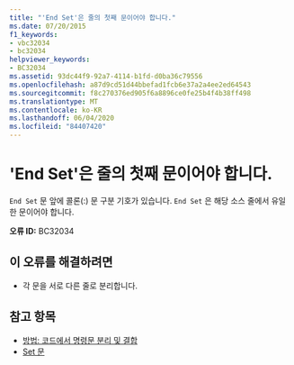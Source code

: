 ```yaml
---
title: "'End Set'은 줄의 첫째 문이어야 합니다."
ms.date: 07/20/2015
f1_keywords:
- vbc32034
- bc32034
helpviewer_keywords:
- BC32034
ms.assetid: 93dc44f9-92a7-4114-b1fd-d0ba36c79556
ms.openlocfilehash: a87d9cd51d44bbefad1fcb6e37a2a4ee2ed64543
ms.sourcegitcommit: f8c270376ed905f6a8896ce0fe25b4f4b38ff498
ms.translationtype: MT
ms.contentlocale: ko-KR
ms.lasthandoff: 06/04/2020
ms.locfileid: "84407420"
---
```

# <a name="end-set-must-be-the-first-statement-on-a-line"></a>'End Set'은 줄의 첫째 문이어야 합니다.
`End Set` 문 앞에 콜론(:) 문 구분 기호가 있습니다. `End Set` 은 해당 소스 줄에서 유일한 문이어야 합니다.  
  
 **오류 ID:** BC32034  
  
## <a name="to-correct-this-error"></a>이 오류를 해결하려면  
  
- 각 문을 서로 다른 줄로 분리합니다.  
  
## <a name="see-also"></a>참고 항목

- [방법: 코드에서 명령문 분리 및 결합](../programming-guide/program-structure/how-to-break-and-combine-statements-in-code.md)
- [Set 문](../language-reference/statements/set-statement.md)
